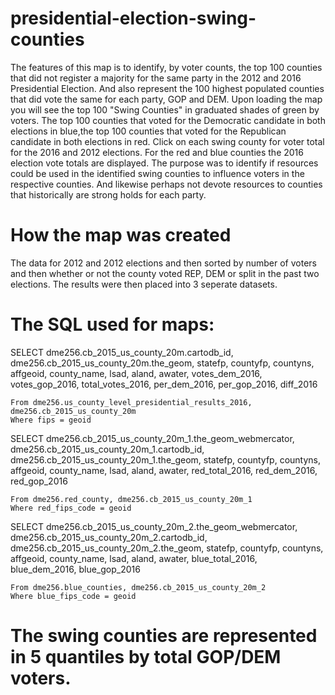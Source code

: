 # presidential-election-swing-counties
The features of this map is to identify, by voter counts, the top 100 counties that did not register a majority for the same party in the 2012 and 2016 Presidential Election. And also represent the 100 highest populated counties that did vote the same for each party, GOP and DEM. Upon loading the map you will see the top 100 "Swing Counties" in graduated shades of green by voters. The top 100 counties that voted for the Democratic candidate in both elections in blue,the top 100 counties that voted for the Republican candidate in both elections in red. Click on each swing county for voter total for the 2016 and 2012 elections. For the red and blue counties the 2016 election vote totals are displayed. 
The purpose was to identify if resources could be used in the identified swing counties to influence voters in the respective counties. And likewise perhaps not devote resources to counties that historically are strong holds for each party. 
# How the map was created
The data for 2012 and 2012 elections and then sorted by number of voters and then whether or not the county voted REP, DEM or split in the past two elections. The results were then placed into 3 seperate datasets.
# The SQL used for maps:
   SELECT 
    dme256.cb_2015_us_county_20m.cartodb_id,
    dme256.cb_2015_us_county_20m.the_geom,
    statefp,
    countyfp,
    countyns,
    affgeoid,
   	county_name,
    lsad,
    aland,
	awater,
    votes_dem_2016,
    votes_gop_2016,
    total_votes_2016,
    per_dem_2016,
    per_gop_2016,
    diff_2016
    
    From dme256.us_county_level_presidential_results_2016, dme256.cb_2015_us_county_20m
    Where fips = geoid

 SELECT 
	dme256.cb_2015_us_county_20m_1.the_geom_webmercator,
   	dme256.cb_2015_us_county_20m_1.cartodb_id,
    dme256.cb_2015_us_county_20m_1.the_geom,
    statefp,
    countyfp,
    countyns,
    affgeoid,
   	county_name,
    lsad,
    aland,
	awater,
    red_total_2016,
    red_dem_2016,
    red_gop_2016
  
    From dme256.red_county, dme256.cb_2015_us_county_20m_1
    Where red_fips_code = geoid

 SELECT 
	dme256.cb_2015_us_county_20m_2.the_geom_webmercator,
   	dme256.cb_2015_us_county_20m_2.cartodb_id,
    dme256.cb_2015_us_county_20m_2.the_geom,
    statefp,
    countyfp,
    countyns,
    affgeoid,
   	county_name,
    lsad,
    aland,
	awater,
    blue_total_2016,
    blue_dem_2016,
    blue_gop_2016
    
    From dme256.blue_counties, dme256.cb_2015_us_county_20m_2
    Where blue_fips_code = geoid

# The swing counties are represented in 5 quantiles by total GOP/DEM voters.